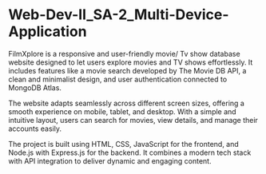 # Web-Dev-II_SA-2_Multi-Device-Application

FilmXplore is a responsive and user-friendly movie/ Tv show database website designed to let users explore movies and TV shows effortlessly. It includes features like a movie search developed by The Movie DB API, a clean and minimalist design, and user authentication connected to MongoDB Atlas.

The website adapts seamlessly across different screen sizes, offering a smooth experience on mobile, tablet, and desktop. With a simple and intuitive layout, users can search for movies, view details, and manage their accounts easily.

The project is built using HTML, CSS, JavaScript for the frontend, and Node.js with Express.js for the backend. It combines a modern tech stack with API integration to deliver dynamic and engaging content.
